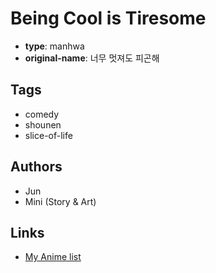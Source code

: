 # Being Cool is Tiresome

-   **type**: manhwa
-   **original-name**: 너무 멋져도 피곤해

## Tags

-   comedy
-   shounen
-   slice-of-life

## Authors

-   Jun
-   Mini (Story & Art)

## Links

-   [My Anime list](https://myanimelist.net/manga/13581/Being_Cool_is_Tiresome)
